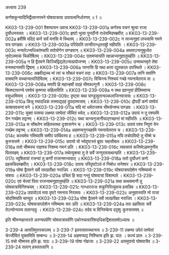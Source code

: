 अध्यायः 239

कर्णशकुन्यादिभिर्द्वैतवनगमने घोषयात्राया उपायत्वनिर्धारणम् ॥ 1 ॥

KK03-13-239-001	वैशम्पायन उवाच 
KK03-13-239-001a	कर्णस्य वचनं श्रुत्वा राजा दुर्योधनस्ततः ।
KK03-13-239-001c	हृष्टो भूत्वा पुनर्दीनो राधेयमिदमब्रवीत् ॥
KK03-13-239-002a	ब्रवीषि यदिदं कर्ण सर्वं मनसि मे स्थितम् ।
KK03-13-239-002c	न त्वभ्यनुज्ञां लप्स्यामि गमने यत्र पाण्डवाः ॥
KK03-13-239-003a	परिदेवति तान्वीरान्धृतराष्ट्रो महीपतिः ।
KK03-13-239-003c	मन्यतेऽभ्यधिकांश्चापि तपोयोगेन पाण्डवान् ॥
KK03-13-239-004a	अथवाऽप्यनुबुध्येत नृपोऽस्माकं चिकीर्षितम् ।
KK03-13-239-004c	एतामप्यायतिं रक्षन्नाभ्यनुज्ञातुमर्हति ॥
KK03-13-239-005a	न हि द्वैतवने किञ्चिद्विद्यतेऽन्यत्प्रयोजनम् ।
KK03-13-239-005c	उन्माथनमृते तेषां वनस्थानामपि द्विषाम् ॥
KK03-13-239-006a	जानासि हि यथा क्षत्ता द्यूतकाल उपस्थिते ।
KK03-13-239-006c	अब्रवीद्यच्च मां त्वां च सौबलं वचनं तदा ॥
KK03-13-239-007a	तानि सर्वाणि वाक्यानि यच्चान्यत्परिदेवितम् ।
KK03-13-239-007c	विचिन्त्य निश्चयं गच्छे गमनायेतराय वा ॥
KK03-13-239-008a	ममापि हि महान्हर्षो यदहं भीमफल्गुनौ ।
KK03-13-239-008c	क्लिष्टावरण्ये पश्येयं कृष्णया सहिताविति ॥
KK03-13-239-009a	न तथा ह्याप्नुयां प्रीतिमवाप्य वसुधामिमाम् ।
KK03-13-239-009c	दृष्ट्वा यथा पाण्डुसुतान्वल्कलाजिनवाससः ॥
KK03-13-239-010a	किन्नु स्यादधिकं तस्माद्यदहं द्रुपदात्मजाम् ।
KK03-13-239-010c	द्रौपदीं कर्ण पश्येयं काषायवसनां वने ॥
KK03-13-239-011a	यदि मां धर्मराजश्च भीमसेनश्च पाण्डवः ।
KK03-13-239-011c	युक्तं परमया लक्ष्म्या पश्येतां जीवितं भवेत् ॥
KK03-13-239-012a	उपायं न तु पश्यामि येन गच्छेम तद्वनम् ।
KK03-13-239-012c	यथा चाभ्यनुजानीयाद्गच्छन्तं मां महीपतिः ॥
KK03-13-239-013a	स सौबलेन सहितस्तथा दुःशासनेन च ।
KK03-13-239-013c	उपायं पश्य निपुणं येन गच्छेम तद्वनम् ॥
KK03-13-239-014a	अहमप्यनुगच्छामि गमनायेतराय च ।
KK03-13-239-014c	कल्यमेव गमिष्यामि समीपं पार्थिवस्य ह ॥
KK03-13-239-015a	मयि तत्रोपविष्टे तु भीष्मे च कुरुसत्तमे ।
KK03-13-239-015c	उपायो यो भवेद्दृष्टस्तं ब्रूयाः सहसौबलः ॥
KK03-13-239-016a	ततो भीष्मस्य राज्ञश्च निशम्य गमनं प्रति ।
KK03-13-239-016c	व्यवसायं करिष्येऽहमनुनीय पितामहम् ॥
KK03-13-239-017a	तथेत्युक्त्वा तु ते सर्वे जग्मुरावसथान्प्रति ।
KK03-13-239-017c	व्युषितायां रजन्यां तु कर्णो राजानमभ्ययात् ॥
KK03-13-239-018a	ततो दुर्योधनं कर्णः प्रहसन्निदमब्रवीत् ।
KK03-13-239-018c	उपायः परिदृष्टोऽयं तं निबोध जनेश्वर ॥
KK03-13-239-019a	घोषा द्वैतवने सर्वे त्वत्प्रतीक्षा नराधिप ।
KK03-13-239-019c	घोषयात्रापदेशेन गमिष्यामो न संशयः ॥
KK03-13-239-020a	उचितं हि सदा गन्तुं घोषयात्रां विशाम्पते ।
KK03-13-239-020c	एवं चेत्त्वां पिता राजन्समनुज्ञातुमर्हति ॥
KK03-13-239-021a	तथा कथयमानौ तु घोषयात्राविनिश्चयम् ।
KK03-13-239-021c	गान्धारराजः शकुनिरित्युवाच हसन्निव ॥
KK03-13-239-022a	उपायोऽयं मया दृष्टो गमनाय निरामयः ।
KK03-13-239-022c	अनुज्ञास्यति नो राजा चोदयिष्यति चाप्युत ॥
KK03-13-239-023a	घोषा द्वैतवने सर्वे त्वत्प्रतीक्षा नराधिप ।
KK03-13-239-023c	घोषयात्रापदेशेन गमिष्यामः सरः प्रति ॥
KK03-13-239-024a	ततः प्रहसिताः सर्वे तेऽन्योन्यस्य तलान्ददुः ।
KK03-13-239-024c	तदेव च विनिश्चेत्य ददृशुः कुरुसत्तमम् ॥

इति श्रीमन्महाभारते अरण्यपर्वणि घोषयात्रापर्वणि एकोनचत्वारिंशदधिकद्विशततमोऽध्यायः ॥

3-239-4 आयतिमुत्तरकालम् ॥ 3-239-7 इतरायावस्थानाय ॥ 3-239-11 लक्ष्म्या उपेतं पश्येतां चेज्जीवितं युक्तमिति सम्बन्धः ॥ 3-239-14 अहमप्यद्य निश्चित्य इति झ. पाठः । कल्यं प्रातः ॥ 3-239-15 वचो भीष्मस्य इति झ. पाठः ॥ 3-239-19 घोषा गोव्रजाः ॥ 3-239-22 अयमुपायो घोषयात्रैव ॥ 3-239-24 तलान् हस्ततलानि ॥
